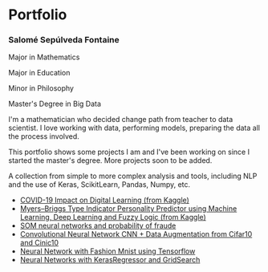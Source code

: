 <h1>Portfolio</h1>
<h3>Salomé Sepúlveda Fontaine</h3>
<p>Major in Mathematics</p> 
<p>Major in Education</p>
<p>Minor in Philosophy</p>
<p> Master's Degree in Big Data</p>

<p> I'm a mathematician who decided change path from teacher to data scientist. I love working with data, performing models, preparing the data all the process involved.</p>
<p>This portfolio shows some projects I am and I've been working on since I started the master's degree. More projects soon to be added. </p>
<p> A collection from simple to more complex analysis and tools, including NLP and the use of Keras, ScikitLearn, Pandas, Numpy, etc.<p>
  
<ul>
    
 <li> <a href='https://www.kaggle.com/filo12guda/learnplatform-covid-19-impact-on-digital-learning'>COVID-19 Impact on Digital Learning (from Kaggle) </a></li>
  
  
  <li> <a href='https://github.com/ApusDT/MBTI-Personality-Predictor-using-Machine-Learning'>Myers–Briggs Type Indicator Personality Predictor using Machine Learning, Deep Learning and Fuzzy Logic (from Kaggle)</a></li>
  
  <li> <a href='https://github.com/ApusDT/SOM-neural-networks-and-probability-of-fraude/blob/main/SOM_neural_networks_and_probability_of_fraude.ipynb'>SOM neural networks and probability of fraude</a></li>
  
  <li> <a href='https://github.com/ApusDT/Convolutional-Neural-Network-CNN-Data-Augmentation'>Convolutional Neural Network CNN + Data Augmentation from Cifar10 and Cinic10</a></li>
  
  <li> <a href='https://github.com/ApusDT/-Red-neuronal-de-clasificaci-n-con-Keras---FashionMnist/blob/main/Copia_de_Copia_de_Entreg_1_Red_neur_Clasificaci%C3%B3n_pynb.ipynb'>Neural Network with Fashion Mnist using Tensorflow</a></li>
  
  <li> <a href='https://github.com/ApusDT/ApusDT-Neural-Networks-with-KerasRegressor-and-GridSearch'>Neural Networks with KerasRegressor and GridSearch</a></li>
 

    
</ul>
</p>
